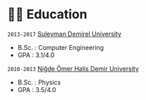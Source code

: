 # 👨‍🎓 Education
`2013-2017` [Suleyman Demirel University](https://international.sdu.edu.tr/)
- B.Sc. : Computer Engineering
- GPA   : 3.1/4.0

`2010-2013` [Niğde Ömer Halis Demir University](https://www.ohu.edu.tr/)
- B.Sc. : Physics
- GPA   : 3.5/4.0
